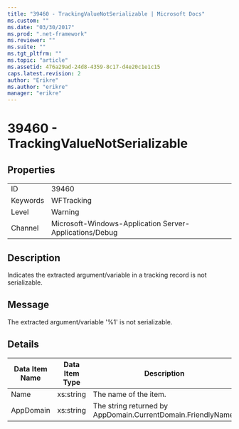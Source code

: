 ```yaml
---
title: "39460 - TrackingValueNotSerializable | Microsoft Docs"
ms.custom: ""
ms.date: "03/30/2017"
ms.prod: ".net-framework"
ms.reviewer: ""
ms.suite: ""
ms.tgt_pltfrm: ""
ms.topic: "article"
ms.assetid: 476a29ad-24d8-4359-8c17-d4e20c1e1c15
caps.latest.revision: 2
author: "Erikre"
ms.author: "erikre"
manager: "erikre"
---
```

# 39460 - TrackingValueNotSerializable
## Properties  
  
|||  
|-|-|  
|ID|39460|  
|Keywords|WFTracking|  
|Level|Warning|  
|Channel|Microsoft-Windows-Application Server-Applications/Debug|  
  
## Description  
 Indicates the extracted argument/variable in a tracking record is not serializable.  
  
## Message  
 The extracted argument/variable '%1' is not serializable.  
  
## Details  
  
|Data Item Name|Data Item Type|Description|  
|--------------------|--------------------|-----------------|  
|Name|xs:string|The name of the item.|  
|AppDomain|xs:string|The string returned by AppDomain.CurrentDomain.FriendlyName.|